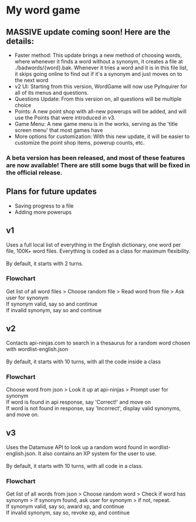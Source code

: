 # My word game
## MASSIVE update coming soon! Here are the details:
- Faster method: This update brings a new method of choosing words, where whenever it finds a word without a synonym, it creates a file at ./badwords/{word}.bak. Whenever it tries a word and it is in this file list, it skips going online to find out if it's a synonym and just moves on to the next word
- v2 UI: Starting from this version, WordGame will now use PyInquirer for all of its menus and questions.
- Questions Update: From this version on, all questions will be multiple choice
- Points: A new point shop with all-new powerups will be added, and will use the Points that were introduced in v3.
- Game Menu: A new game menu is in the works, serving as the 'title screen menu' that most games have
- More options for customization: With this new update, it will be easier to customize the point shop items, powerup counts, etc.
### A beta version has been released, and most of these features are now available! There are still some bugs that will be fixed in the official release.
## Plans for future updates
- Saving progress to a file
- Adding more powerups
## v1
Uses a full local list of everything in the English dictionary, one word per file, 100K+ word files. Everything is coded as a class for maximum flexibility.\
\
By default, it starts with 2 turns.
### Flowchart
Get list of all word files > Choose random file > Read word from file > Ask user for synonym\
If synonym valid, say so and continue\
If invalid synonym, say so and continue
## v2
Contacts api-ninjas.com to search in a thesaurus for a random word chosen with wordlist-english.json\
\
By default, it starts with 10 turns, with all the code inside a class
### Flowchart
Choose word from json > Look it up at api-ninjas > Prompt user for synonym\
If word is found in api response, say 'Correct!' and move on\
If word is not found in response, say 'Incorrect', display valid synonyms, and move on.
## v3
Uses the Datamuse API to look up a random word found in wordlist-english.json. It also contains an XP system for the user to use.\
\
By default, it starts with 10 turns, with all code in a class.
### Flowchart
Get list of all words from json > Choose random word > Check if word has synonym > if synonym found, ask user for synonym > if not, repeat.\
If synonym valid, say so, award xp, and continue\
If invalid synonym, say so, revoke xp, and continue

